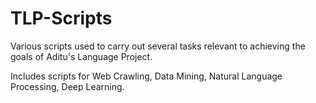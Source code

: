 # TLP-Scripts

Various scripts used to carry out several tasks relevant to achieving the goals of Aditu's Language Project.

Includes scripts for Web Crawling, Data Mining, Natural Language Processing, Deep Learning.
